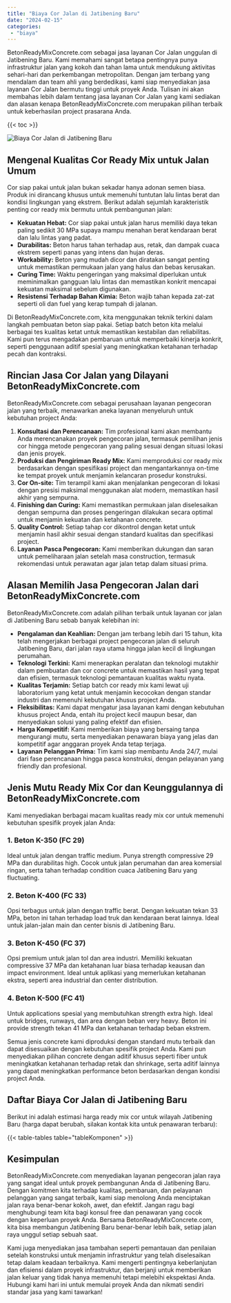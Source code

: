 ```yaml
---
title: "Biaya Cor Jalan di Jatibening Baru"
date: "2024-02-15"
categories: 
 - "biaya"
---
```


BetonReadyMixConcrete.com sebagai jasa layanan Cor Jalan unggulan di Jatibening Baru. Kami memahami sangat betapa pentingnya punya infrastruktur jalan yang kokoh dan tahan lama untuk mendukung aktivitas sehari-hari dan perkembangan metropolitan. Dengan jam terbang yang mendalam dan team ahli yang berdedikasi, kami siap menyediakan jasa layanan Cor Jalan bermutu tinggi untuk proyek Anda. Tulisan ini akan membahas lebih dalam tentang jasa layanan Cor Jalan yang kami sediakan dan alasan kenapa BetonReadyMixConcrete.com merupakan pilihan terbaik untuk keberhasilan project prasarana Anda.

{{< toc >}}

![Biaya Cor Jalan di Jatibening Baru](https://betoncor8.github.io/cor/harga-beton-readymix-concrete%20(5).png)

## Mengenal Kualitas Cor Ready Mix untuk Jalan Umum

Cor siap pakai untuk jalan bukan sekadar hanya adonan semen biasa. Produk ini dirancang khusus untuk memenuhi tuntutan lalu lintas berat dan kondisi lingkungan yang ekstrem. Berikut adalah sejumlah karakteristik penting cor ready mix bermutu untuk pembangunan jalan:

- **Kekuatan Hebat:** Cor siap pakai untuk jalan harus memiliki daya tekan paling sedikit 30 MPa supaya mampu menahan berat kendaraan berat dan lalu lintas yang padat.
- **Durabilitas:** Beton harus tahan terhadap aus, retak, dan dampak cuaca ekstrem seperti panas yang intens dan hujan deras.
- **Workability:** Beton yang mudah dicor dan diratakan sangat penting untuk memastikan permukaan jalan yang halus dan bebas kerusakan.
- **Curing Time:** Waktu pengeringan yang maksimal diperlukan untuk meminimalkan gangguan lalu lintas dan memastikan konkrit mencapai kekuatan maksimal sebelum digunakan.
- **Resistensi Terhadap Bahan Kimia:** Beton wajib tahan kepada zat-zat seperti oli dan fuel yang kerap tumpah di jalanan.

Di BetonReadyMixConcrete.com, kita menggunakan teknik terkini dalam langkah pembuatan beton siap pakai. Setiap batch beton kita melalui berbagai tes kualitas ketat untuk memastikan kestabilan dan reliabilitas. Kami pun terus mengadakan pembaruan untuk memperbaiki kinerja konkrit, seperti penggunaan aditif spesial yang meningkatkan ketahanan terhadap pecah dan kontraksi.

## Rincian Jasa Cor Jalan yang Dilayani BetonReadyMixConcrete.com

BetonReadyMixConcrete.com sebagai perusahaan layanan pengecoran jalan yang terbaik, menawarkan aneka layanan menyeluruh untuk kebutuhan project Anda:

1. **Konsultasi dan Perencanaan:** Tim profesional kami akan membantu Anda merencanakan proyek pengecoran jalan, termasuk pemilihan jenis cor hingga metode pengecoran yang paling sesuai dengan situasi lokasi dan jenis proyek.
2. **Produksi dan Pengiriman Ready Mix:** Kami memproduksi cor ready mix berdasarkan dengan spesifikasi project dan mengantarkannya on-time ke tempat proyek untuk menjamin kelancaran prosedur konstruksi.
3. **Cor On-site:** Tim terampil kami akan menjalankan pengecoran di lokasi dengan presisi maksimal menggunakan alat modern, memastikan hasil akhir yang sempurna.
4. **Finishing dan Curing:** Kami memastikan permukaan jalan diselesaikan dengan sempurna dan proses pengeringan dilakukan secara optimal untuk menjamin kekuatan dan ketahanan concrete.
5. **Quality Control:** Setiap tahap cor dikontrol dengan ketat untuk menjamin hasil akhir sesuai dengan standard kualitas dan specifikasi project.
6. **Layanan Pasca Pengecoran:** Kami memberikan dukungan dan saran untuk pemeliharaan jalan setelah masa construction, termasuk rekomendasi untuk perawatan agar jalan tetap dalam situasi prima.

## Alasan Memilih Jasa Pengecoran Jalan dari BetonReadyMixConcrete.com

BetonReadyMixConcrete.com adalah pilihan terbaik untuk layanan cor jalan di Jatibening Baru sebab banyak kelebihan ini:

- **Pengalaman dan Keahlian:** Dengan jam terbang lebih dari 15 tahun, kita telah mengerjakan berbagai project pengecoran jalan di seluruh Jatibening Baru, dari jalan raya utama hingga jalan kecil di lingkungan perumahan.
- **Teknologi Terkini:** Kami menerapkan peralatan dan teknologi mutakhir dalam pembuatan dan cor concrete untuk memastikan hasil yang tepat dan efisien, termasuk teknologi pemantauan kualitas waktu nyata.
- **Kualitas Terjamin:** Setiap batch cor ready mix kami lewat uji laboratorium yang ketat untuk menjamin kecocokan dengan standar industri dan memenuhi kebutuhan khusus project Anda.
- **Fleksibilitas:** Kami dapat mengatur jasa layanan kami dengan kebutuhan khusus project Anda, entah itu project kecil maupun besar, dan menyediakan solusi yang paling efektif dan efisien.
- **Harga Kompetitif:** Kami memberikan biaya yang bersaing tanpa mengurangi mutu, serta menyediakan penawaran biaya yang jelas dan kompetitif agar anggaran proyek Anda tetap terjaga.
- **Layanan Pelanggan Prima:** Tim kami siap membantu Anda 24/7, mulai dari fase perencanaan hingga pasca konstruksi, dengan pelayanan yang friendly dan profesional.

## Jenis Mutu Ready Mix Cor dan Keunggulannya di BetonReadyMixConcrete.com

Kami menyediakan berbagai macam kualitas ready mix cor untuk memenuhi kebutuhan spesifik proyek jalan Anda:

### 1\. Beton K-350 (FC 29)

Ideal untuk jalan dengan traffic medium. Punya strength compressive 29 MPa dan durabilitas high. Cocok untuk jalan perumahan dan area komersial ringan, serta tahan terhadap condition cuaca Jatibening Baru yang fluctuating.

### 2\. Beton K-400 (FC 33)

Opsi terbagus untuk jalan dengan traffic berat. Dengan kekuatan tekan 33 MPa, beton ini tahan terhadap load truk dan kendaraan berat lainnya. Ideal untuk jalan-jalan main dan center bisnis di Jatibening Baru.

### 3\. Beton K-450 (FC 37)

Opsi premium untuk jalan tol dan area industri. Memiliki kekuatan compressive 37 MPa dan ketahanan luar biasa terhadap keausan dan impact environment. Ideal untuk aplikasi yang memerlukan ketahanan ekstra, seperti area industrial dan center distribution.

### 4\. Beton K-500 (FC 41)

Untuk applications spesial yang membutuhkan strength extra high. Ideal untuk bridges, runways, dan area dengan beban very heavy. Beton ini provide strength tekan 41 MPa dan ketahanan terhadap beban ekstrem.

Semua jenis concrete kami diproduksi dengan standard mutu terbaik dan dapat disesuaikan dengan kebutuhan spesifik project Anda. Kami pun menyediakan pilihan concrete dengan aditif khusus seperti fiber untuk meningkatkan ketahanan terhadap retak dan shrinkage, serta aditif lainnya yang dapat meningkatkan performance beton berdasarkan dengan kondisi project Anda.

## Daftar Biaya Cor Jalan di Jatibening Baru

Berikut ini adalah estimasi harga ready mix cor untuk wilayah Jatibening Baru (harga dapat berubah, silakan kontak kita untuk penawaran terbaru):

{{< table-tables table="tableKomponen" >}}

## Kesimpulan

BetonReadyMixConcrete.com menyediakan layanan pengecoran jalan raya yang sangat ideal untuk proyek pembangunan Anda di Jatibening Baru. Dengan komitmen kita terhadap kualitas, pembaruan, dan pelayanan pelanggan yang sangat terbaik, kami siap menolong Anda menciptakan jalan raya benar-benar kokoh, awet, dan efektif. Jangan ragu bagi menghubungi team kita bagi konsul free dan penawaran yang cocok dengan keperluan proyek Anda. Bersama BetonReadyMixConcrete.com, kita bisa membangun Jatibening Baru benar-benar lebih baik, setiap jalan raya unggul setiap sebuah saat.

Kami juga menyediakan jasa tambahan seperti pemantauan dan penilaian setelah konstruksi untuk menjamin infrastruktur yang telah diselesaikan tetap dalam keadaan terbaiknya. Kami mengerti pentingnya keberlanjutan dan efisiensi dalam proyek infrastruktur, dan berjanji untuk memberikan jalan keluar yang tidak hanya memenuhi tetapi melebihi ekspektasi Anda. Hubungi kami hari ini untuk memulai proyek Anda dan nikmati sendiri standar jasa yang kami tawarkan!
